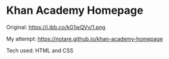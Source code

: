 # Khan Academy Homepage

Original: https://i.ibb.co/kG1wQVv/1.png

My attempt: https://notare.github.io/khan-academy-homepage

Tech used: HTML and CSS
